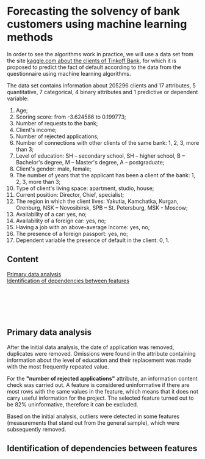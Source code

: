# Forecasting the solvency of bank customers using machine learning methods

In order to see the algorithms work in practice, we will use a data set from the site [kaggle.com about the clients of Tinkoff Bank](https://www.kaggle.com/c/fintech-credit-scoring), for which it is proposed to predict the fact of default according to the data from the questionnaire using machine learning algorithms.

The data set contains information about 205296 clients and 17 attributes, 5 quantitative, 7 categorical, 4 binary attributes and 1 predictive or dependent variable:
1. Age;
2. Scoring score: from -3.624586 to 0.199773; 
3. Number of requests to the bank; 
4. Client's income;
5. Number of rejected applications;
6. Number of connections with other clients of the same bank: 1, 2, 3, more than 3;
7. Level of education: SH – secondary school, SH – higher school, B – Bachelor's degree, M – Master's degree, A – postgraduate;
8. Client's gender: male, female;
9. The number of years that the applicant has been a client of the bank: 1, 2, 3, more than 3;
10. Type of client's living space: apartment, studio, house;
11. Current position: Director, Chief, specialist;
12. The region in which the client lives: Yakutia, Kamchatka, Kurgan, Orenburg, NSK – Novosibirsk, SPB – St. Petersburg, MSK - Moscow;
13. Availability of a car: yes, no;
14. Availability of a foreign car: yes, no;
15. Having a job with an above-average income: yes, no;
16. The presence of a foreign passport: yes, no;
17. Dependent variable the presence of default in the client: 0, 1.

## Content
[Primary data analysis](#primary_data_analysis)   
[Identification of dependencies between features](#dependencies)    
[]()  
[]()  
[]()  
[]()  
[]()  
[]()  

<a name="primary_data_analysis"><h2>Primary data analysis</h2></a>
After the initial data analysis, the date of application was removed, duplicates were removed. Omissions were found in the attribute containing information about the level of education and their replacement was made with the most frequently repeated value.

For the **"number of rejected applications"** attribute, an information content check was carried out. A feature is considered uninformative if there are most rows with the same values in the feature, which means that it does not carry useful information for the project. The selected feature turned out to be 82% uninformative, therefore it can be excluded.

Based on the initial analysis, outliers were detected in some features (measurements that stand out from the general sample), which were subsequently removed.

<a name="dependencies"><h2>Identification of dependencies between features</h2></a>
